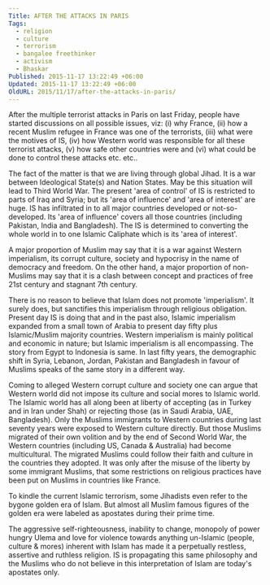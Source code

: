 ```yaml
---
Title: AFTER THE ATTACKS IN PARIS
Tags:
  - religion
  - culture
  - terrorism
  - bangalee freethinker
  - activism
  - Bhaskar
Published: 2015-11-17 13:22:49 +06:00
Updated: 2015-11-17 13:22:49 +06:00
OldURL: 2015/11/17/after-the-attacks-in-paris/
---
```


After the multiple terrorist attacks in Paris on last Friday, people have started discussions on all possible issues, viz: (i) why France, (ii) how a recent Muslim refugee in France was one of the terrorists, (iii) what were the motives of IS, (iv) how Western world was responsible for all these terrorist attacks, (v) how safe other countries were and (vi) what could be done to control these attacks etc. etc.. 

The fact of the matter is that we are living through global Jihad. It is a war between Ideological State(s) and Nation States. May be this situation will lead to Third World War. The present 'area of control' of IS is restricted to parts of Iraq and Syria; but its 'area of influence' and 'area of interest' are huge. IS has infiltrated in to all major countries developed or not-so-developed. Its 'area of influence' covers all those countries (including Pakistan, India and Bangladesh). The IS is determined to converting the whole world in to one Islamic Caliphate which is its 'area of interest'. 

A major proportion of Muslim may say that it is a war against Western imperialism, its corrupt culture, society and hypocrisy in the name of democracy and freedom. On the other hand, a major proportion of non-Muslims may say that it is a clash between concept and practices of free 21st century and stagnant 7th century.

There is no reason to believe that Islam does not promote 'imperialism'. It surely does, but sanctifies this imperialism through religious obligation. Present day IS is doing that and in the past also, Islamic imperialism expanded from a small town of Arabia to present day fifty plus Islamic/Muslim majority countries. Western imperialism is mainly political and economic in nature; but Islamic imperialism is all encompassing. The story from Egypt to Indonesia is same. In last fifty years, the demographic shift in Syria, Lebanon, Jordan, Pakistan and Bangladesh in favour of Muslims speaks of the same story in a different way.

Coming to alleged Western corrupt culture and society one can argue that Western world did not impose its culture and social mores to Islamic world. The Islamic world has all along been at liberty of accepting (as in Turkey and in Iran under Shah) or rejecting those (as in Saudi Arabia, UAE, Bangladesh). Only the Muslims immigrants to Western countries during last seventy years were exposed to Western culture directly. But those Muslims migrated of their own volition and by the end of Second World War, the Western countries (including US, Canada &amp; Australia) had become multicultural. The migrated Muslims could follow their faith and culture in the countries they adopted. It was only after the misuse of the liberty by some immigrant Muslims, that some restrictions on religious practices have been put on Muslims in countries like France. 

To kindle the current Islamic terrorism, some Jihadists even refer to the bygone golden era of Islam. But almost all Muslim famous figures of the golden era were labeled as apostates during their prime time.  

The aggressive self-righteousness, inability to change, monopoly of power hungry Ulema and love for violence towards anything un-Islamic (people, culture &amp; mores) inherent with Islam has made it a perpetually restless, assertive and ruthless religion. IS is propagating this same philosophy and the Muslims who do not believe in this interpretation of Islam are today's apostates only. 


